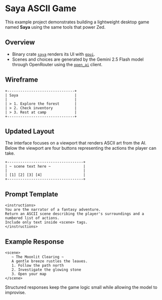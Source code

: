 # Saya ASCII Game

This example project demonstrates building a lightweight desktop game named **Saya** using the same tools that power Zed.

## Overview
- Binary crate [`saya`](../../crates/saya) renders its UI with [`gpui`](../../crates/gpui).
- Scenes and choices are generated by the Gemini 2.5 Flash model through OpenRouter using the [`open_ai`](../../crates/open_ai) client.

## Wireframe

```
+-------------------------------+
| Saya                          |
|                               |
| > 1. Explore the forest       |
| > 2. Check inventory          |
| > 3. Rest at camp             |
+-------------------------------+
```

## Updated Layout

The interface focuses on a viewport that renders ASCII art from the AI. Below
the viewport are four buttons representing the actions the player can take.

```text
+-----------------------------------+
| ~ scene text here ~               |
|                                   |
| [1] [2] [3] [4]                   |
+-----------------------------------+
```

## Prompt Template

```text
<instructions>
You are the narrator of a fantasy adventure.
Return an ASCII scene describing the player's surroundings and a numbered list of actions.
Include only text inside <scene> tags.
</instructions>
```

## Example Response

```
<scene>
   ~ The Moonlit Clearing ~
   A gentle breeze rustles the leaves.
   1. Follow the path north
   2. Investigate the glowing stone
   3. Open your map
</scene>
```

Structured responses keep the game logic small while allowing the model to improvise.
